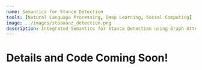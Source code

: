 ```yaml
---
name: Semantics for Stance Detection
tools: [Natural Language Processing, Deep Learning, Social Computing]
image: ../images/staaaanz_detection.png
description: Integrated Semantics for Stance Detection using Graph Attention on Semantic Dependency Graphs. 
---
```


# Details and Code Coming Soon!